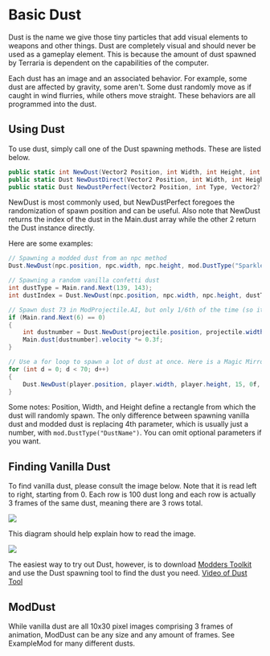 # Basic Dust

Dust is the name we give those tiny particles that add visual elements to weapons and other things. Dust are completely visual and should never be used as a gameplay element. This is because the amount of dust spawned by Terraria is dependent on the capabilities of the computer. 

Each dust has an image and an associated behavior. For example, some dust are affected by gravity, some aren't. Some dust randomly move as if caught in wind flurries, while others move straight. These behaviors are all programmed into the dust.

## Using Dust

To use dust, simply call one of the Dust spawning methods. These are listed below. 

```c#
public static int NewDust(Vector2 Position, int Width, int Height, int Type, float SpeedX = 0f, float SpeedY = 0f, int Alpha = 0, Color newColor = default(Color), float Scale = 1f)
public static Dust NewDustDirect(Vector2 Position, int Width, int Height, int Type, float SpeedX = 0f, float SpeedY = 0f, int Alpha = 0, Color newColor = default(Color), float Scale = 1f)
public static Dust NewDustPerfect(Vector2 Position, int Type, Vector2? Velocity = null, int Alpha = 0, Color newColor = default(Color), float Scale = 1f)
```
NewDust is most commonly used, but NewDustPerfect foregoes the randomization of spawn position and can be useful. Also note that NewDust returns the index of the dust in the Main.dust array while the other 2 return the Dust instance directly.

Here are some examples:
```c#
// Spawning a modded dust from an npc method
Dust.NewDust(npc.position, npc.width, npc.height, mod.DustType("Sparkle"));

// Spawning a random vanilla confetti dust
int dustType = Main.rand.Next(139, 143);
int dustIndex = Dust.NewDust(npc.position, npc.width, npc.height, dustType);

// Spawn dust 73 in ModProjectile.AI, but only 1/6th of the time (so it is less frequent). Also, scaling down velocity.
if (Main.rand.Next(6) == 0)
{
	int dustnumber = Dust.NewDust(projectile.position, projectile.width, projectile.height, 73, 0f, 0f, 200, default(Color), 0.8f);
	Main.dust[dustnumber].velocity *= 0.3f;
}

// Use a for loop to spawn a lot of dust at once. Here is a Magic Mirror style dust spawning. 
for (int d = 0; d < 70; d++)
{
	Dust.NewDust(player.position, player.width, player.height, 15, 0f, 0f, 150, default(Color), 1.5f);
}
```

Some notes: Position, Width, and Height define a rectangle from which the dust will randomly spawn. The only difference between spawning vanilla dust and modded dust is replacing 4th parameter, which is usually just a number, with `mod.DustType("DustName")`. You can omit optional parameters if you want.

## Finding Vanilla Dust

To find vanilla dust, please consult the image below. Note that it is read left to right, starting from 0. Each row is 100 dust long and each row is actually 3 frames of the same dust, meaning there are 3 rows total.

![](https://i.imgur.com/A2YlbEl.png)

This diagram should help explain how to read the image.

![](https://i.imgur.com/Z8tpu1p.png)

The easiest way to try out Dust, however, is to download [Modders Toolkit](https://forums.terraria.org/index.php?threads/modders-toolkit-a-mod-for-modders-doing-modding.55738/) and use the Dust spawning tool to find the dust you need. [Video of Dust Tool](https://gfycat.com/VengefulDearBluetonguelizard)

## ModDust

While vanilla dust are all 10x30 pixel images comprising 3 frames of animation, ModDust can be any size and any amount of frames. See ExampleMod for many different dusts.
